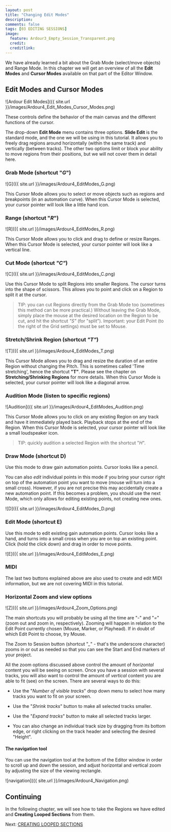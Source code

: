 ```yaml
---
layout: post
title: "Changing Edit Modes"
description:
comments: false 
tags: [03 EDITING SESSIONS]
image:
  feature: Ardour3_Empty_Session_Transparent.png
  credit:  
  creditlink:  
---
```


We have already learned a bit about the Grab Mode (select/move objects) and Range Mode. In
this chapter we will get an overview of all the **Edit Modes** and
**Cursor Modes** available on that part of the Editor Window.

## Edit Modes and Cursor Modes

![Ardour Edit Modes]({{ site.url }}/images/Ardour4_Edit_Modes_Cursor_Modes.png)

These controls define the behavior of the main canvas and the different
functions of the cursor.

The drop-down **Edit Mode** menu contains three options. **Slide Edit**
is the standard mode, and the one we will be using in this tutorial. It
allows you to freely drag regions around horizontally (within the same
track) and vertically (between tracks). The other two options limit or
block your ability to move regions from their positions, but we will not
cover them in detail here.

### Grab Mode (shortcut "*G*")

![G]({{ site.url }}/images/Ardour4_EditModes_G.png)

This Cursor Mode allows you to select or move objects such as regions
and breakpoints (in an automation curve). When this Cursor Mode is
selected, your cursor pointer will look like a little hand icon.

### Range (shortcut "*R*")

![R]({{ site.url }}/images/Ardour4_EditModes_R.png)

This Cursor Mode allows you to click and drag to define or resize
Ranges.  When this Cursor Mode is selected, your cursor pointer will
look like a vertical line.

### **Cut Mode** (shortcut *"C"*)

![C]({{ site.url }}/images/Ardour4_EditModes_C.png)

Use this Cursor Mode to split Regions into smaller Regions. The cursor turns into the shape of scissors. This allows you to point and click on a Region to split it at the cursor.

> TIP: you can cut Regions directly from the Grab Mode too (sometimes this method can be more practical.) Without leaving the Grab Mode, simply place the mouse at the desired location on the Region to be cut, and hit the shortcut *"S"* (for "split"). Important: your Edit Point (to the right of the Grid settings) must be set to Mouse.


### **Stretch/Shrink Region** (shortcut *"T"*)

![T]({{ site.url }}/images/Ardour4_EditModes_T.png)

This Cursor Mode allows you to drag and resize the duration of an entire
Region without changing the Pitch. This is sometimes called 'Time
stretching', hence the shortcut **"T"**. Please see the chapter on
**Stretching/Shrinking Regions** for more details. When this Cursor Mode
is selected, your cursor pointer will look like a diagonal arrow.

### **Audition Mode (listen to specific regions)**

![Audition]({{ site.url }}/images/Ardour4_EditModes_Audition.png)

This Cursor Mode allows you to click on any existing Region on any track
and have it immediately played back. Playback stops at the end of the
Region. When this Cursor Mode is selected, your cursor pointer will look
like a small loudspeaker icon.

> TIP: quickly audition a selected Region with the shortcut "*H*".

### **Draw Mode (shortcut D)**

Use this mode to draw gain automation points. Cursor looks like a pencil.

You can also *edit* individual points in this mode if you bring your cursor right on top of the automation point you want to move (mouse will turn into a small cross). However, if you are not precise this may accidentally create a new automation point. If this becomes a problem, you should use the next Mode, which only allows for editing existing points, not creating new ones.

![D]({{ site.url }}/images/Ardour4_EditModes_D.png)

### **Edit Mode (shortcut E)**

Use this mode to edit existing gain automation points. Cursor looks like a hand, and turns into a small cross when you are on top an existing point. Click (hold the click down) and drag in order to move points.

![E]({{ site.url }}/images/Ardour4_EditModes_E.png)


### MIDI

The last two buttons explained above are also used to create and edit MIDI information, but we are not covering MIDI in this tutorial.


### Horizontal Zoom and view options

![Z]({{ site.url }}/images/Ardour4_Zoom_Options.png)

The main shortcuts you will probably be using all the time are "*-*" and "*=*" (zoom out and zoom in, respectively). Zooming will happen in relation to the Edit Point currently chosen (Mouse, Marker, or Playhead). If in doubt of which Edit Point to choose, try Mouse.

The Zoom to Session button (shortcut "*_*" - that's the underscore character) zooms in or out as needed so that you can see the Start and End markers of your project.

All the zoom options discussed above control the amount of *horizontal* content you will be seeing on screen. Once you have a session with several tracks, you will also want to control the amount of *vertical* content you are able to fit (see) on the screen. There are several ways to do this:

* Use the "*Number of visible tracks*" drop down menu to select how many tracks you want to fit on your screen.

* Use the "*Shrink tracks*" button to make all selected tracks smaller.

* Use the "*Expand tracks*" button to make all selected tracks larger.

* You can also change an individual track size by dragging from its bottom edge, or right clicking on the track header and selecting the desired "Height".

#### The navigation tool

You can use the navigation tool at the bottom of the Editor window in order to scroll up and down the session, and adjust horizontal and vertical zoom by adjusting the size of the viewing rectangle.

![navigation]({{ site.url }}/images/Ardour4_Navigation.png)

## Continuing

In the following chapter, we will see how to take the Regions we have
edited and **Creating Looped Sections** from them.

Next: [CREATING LOOPED SECTIONS](../creating-looped-sections)
